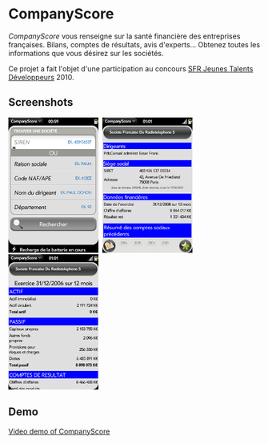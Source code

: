 # CompanyScore

_CompanyScore_ vous renseigne sur la santé financière des entreprises françaises. Bilans, comptes de résultats, avis d'experts... Obtenez toutes les informations que vous désirez sur les sociétés.

Ce projet a fait l'objet d'une participation au concours [SFR Jeunes Talents Développeurs](http://www.sfrjtd.fr/) 2010.

## Screenshots

![CompanyScore form](Resources/form.png?raw=true)&nbsp;&nbsp;![CompanyScore file](Resources/file.png?raw=true)&nbsp;&nbsp;![CompanyScore account](Resources/account.png?raw=true)

## Demo

[Video demo of CompanyScore](http://www.youtube.com/watch?v=pub-qYvvezA)
